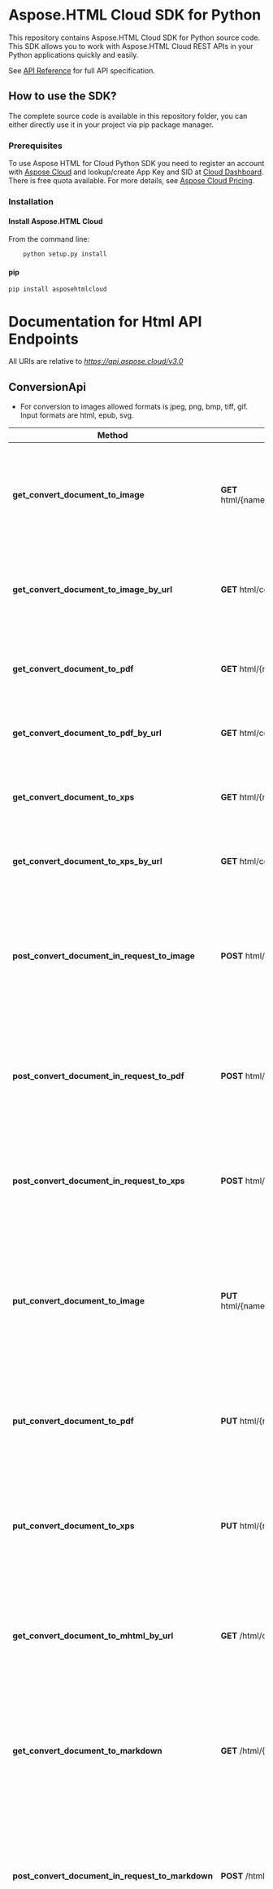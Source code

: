 # Aspose.HTML Cloud SDK for Python
This repository contains Aspose.HTML Cloud SDK for Python source code. This SDK allows you to work with Aspose.HTML Cloud REST APIs in your Python applications quickly and easily.

See [API Reference](https://apireference.aspose.cloud/html/) for full API specification.
## How to use the SDK?
The complete source code is available in this repository folder, you can either directly use it in your project via pip package manager.

### Prerequisites

To use Aspose HTML for Cloud Python SDK you need to register an account with [Aspose Cloud](https://www.aspose.cloud/) and lookup/create App Key and SID at [Cloud Dashboard](https://dashboard.aspose.cloud/#/apps). There is free quota available. For more details, see [Aspose Cloud Pricing](https://purchase.aspose.cloud/pricing).

### Installation


#### Install Aspose.HTML Cloud 

From the command line:
```code
	python setup.py install
```

#### pip
```code
pip install asposehtmlcloud
```

# Documentation for Html API Endpoints

All URIs are relative to *https://api.aspose.cloud/v3.0*

## ConversionApi 

- For conversion to images allowed formats is jpeg, png, bmp, tiff, gif. Input formats are html, epub, svg.

Method | HTTP request | Description
------------- | ------------- | -------------
**get_convert_document_to_image** | **GET** html/{name}/convert/image/{outFormat} | Convert the HTML document from the storage by its name to the specified image format.
**get_convert_document_to_image_by_url** | **GET** html/convert/image/{outFormat} | Convert the HTML page from the web by its URL to the specified image format.
**get_convert_document_to_pdf** | **GET** html/{name}/convert/pdf | Convert the HTML document from the storage by its name to PDF.
**get_convert_document_to_pdf_by_url** | **GET** html/convert/pdf | Convert the HTML page from the web by its URL to PDF.
**get_convert_document_to_xps** | **GET** html/{name}/convert/xps | Convert the HTML document from the storage by its name to XPS.
**get_convert_document_to_xps_by_url** | **GET** html/convert/xps | Convert the HTML page from the web by its URL to XPS.
**post_convert_document_in_request_to_image** | **POST** html/convert/image/{outFormat} | Converts the HTML document (in request content) to the specified image format and uploads resulting file to storage.
**post_convert_document_in_request_to_pdf** | **POST** html/convert/pdf | Converts the HTML document (in request content) to PDF and uploads resulting file to storage.
**post_convert_document_in_request_to_xps** | **POST** html/convert/xps | Converts the HTML document (in request content) to XPS and uploads resulting file to storage.
**put_convert_document_to_image** | **PUT** html/{name}/convert/image/{outFormat} | Converts the HTML document (located on storage) to the specified image format and uploads resulting file to storage.
**put_convert_document_to_pdf** | **PUT** html/{name}/convert/pdf | Converts the HTML document (located on storage) to PDF and uploads resulting file to storage.
**put_convert_document_to_xps** | **PUT** html/{name}/convert/xps | Converts the HTML document (located on storage) to XPS and uploads resulting file to storage.
**get_convert_document_to_mhtml_by_url** | **GET** /html/convert/mhtml | Converts the HTML page from Web by its URL to MHTML returns resulting file in response content.
**get_convert_document_to_markdown** | **GET** /html/{name}/convert/md | Converts the HTML document (located on storage) to Markdown and returns resulting file in response content.
**post_convert_document_in_request_to_markdown** | **POST** /html/convert/md | Converts the HTML document (in request content) to Markdown and uploads resulting file to storage by specified path.
**put_convert_document_to_markdown** | **PUT** /html/{name}/convert/md | Converts the HTML document (located on storage) to Markdown and uploads resulting file to storage by specified path.

## ImportApi

Method | HTTP request | Description
------------- | ------------- | -------------
**get_convert_markdown_to_html** | **GET** /html/{name}/convert/md | Converts the MarkdownHTML document (located on storage) to HTML and returns resulting file in response content.
**post_convert_markdown_in_request_to_html** | **POST** /html/import/md | Converts the MarkdownHTML document (in request content) to HTML and uploads resulting file to storage by specified path.
**put_convert_markdown_to_html** | **PUT** /html/{name}/import/md | Converts the Markdown document (located on storage) to HTML and uploads resulting file to storage by specified path.

## DocumentApi

Method | HTTP request | Description
------------- | ------------- | -------------
**get_document_by_url** | **GET** /html/download | Return all HTML page with linked resources packaged as a ZIP archive by the source page URL.
**get_document_fragment_by_x_path** | **GET** html/{name}/fragments/{outFormat} | Return list of HTML fragments matching the specified XPath query.
**get_document_fragment_by_x_path_by_url** | **GET** html/fragments/{outFormat} | Return list of HTML fragments matching the specified XPath query by the source page URL.
**get_document_fragments_by_css_selector** | **GET** /html/{name}/fragments/css/{outFormat} | Return list of HTML fragments matching the specified CSS selector.
**get_document_fragments_by_css_selector_by_url** | **GET** /html/fragments/css/{outFormat} | Return list of HTML fragments matching the specified CSS selector by the source page URL.
**get_document_images** | **GET** html/{name}/images/all | Return all HTML document images packaged as a ZIP archive.
**get_document_images_by_url** | **GET** html/images/all | Return all HTML page images packaged as a ZIP archive by the source page URL.

## SeoApi

Method | HTTP request | Description
------------- | ------------- | -------------
**get_seo_warning** | **GET** /html/seo | Page analysis and return SEO warnings in json format.
**get_html_warning** | **GET** /html/validator | Checks the markup validity of Web documents in HTML, XHTML, etc.and return in json format.

## TemplateMergeApi    

Method | HTTP request | Description
------------- | ------------- | -------------
**get_merge_html_template** | **GET** /html/{templateName}/merge | Populate HTML document template with data located as a file in the storage.
**post_merge_html_template** | **POST** /html/{templateName}/merge | Populate HTML document template with data from the request body. Result document will be saved to storage.

# Documentation for Storage API Endpoints

## StorageApi

Method | HTTP request | Description
------------- | ------------- | -------------

**copy_file** | **PUT** /html/storage/file/copy/{srcPath} | Copy file
**delete_file** | **DELETE** /html/storage/file/{path} | Delete file
**download_file** | **GET** /html/storage/file/{path} | Download file
**move_file** | **PUT** /html/storage/file/move/{srcPath} | Move file
**upload_file** | **PUT** /html/storage/file/{path} | Upload file
**copy_filder** | **PUT** /html/storage/folder/copy/{srcPath} | Copy folder
**create_folder** | **PUT** /html/storage/folder/{path} | Create the folder
**delete_folder** | **DELETE** /html/storage/folder/{path} | Delete folder
**get_files_list** | **GET** /html/storage/folder/{path} | Get all files and folders within a folder
**move_folder** | **PUT** /html/storage/folder/move/{srcPath} | Move folder
**get_disc_usage** | **GET** /html/storage/disc | Get disc usage
**get_file_versions** | **GET** /html/storage/version/{path} | Get file versions
**object_exists** | **GET** /html/storage/exist/{path} | Check if file or folder exists
**storage_exists** | **GET** /html/storage/{storageName}/exist | Check if storage exists

The examples below show how your application have to initiate and convert url to image using Aspose.HTML Cloud library:

```python
import os
from asposehtmlcloud.configuration import Configuration
from asposehtmlcloud.api.html_api import HtmlApi
from asposehtmlcloud.rest import ApiException
from shutil import copy2

# Get keys from aspose site.
# There is free quota available. 
# For more details, see https://purchase.aspose.cloud/pricing

configuration = Configuration(apiKey="XXXXXXXXXXXXXXXXXXXXXXXXXXXXXXXX",
                              appSid="XXXXXXXX-XXXX-XXXX-XXXX-XXXXXXXXXXXX",
                              basePath="https://api.aspose.cloud/v3.0",
                              authPath="https://api.aspose.cloud/connect/token",
                              debug=True)
api = HtmlApi(configuration)

source_url = "https://stallman.org/articles/anonymous-payments-thru-phones.html"
try:

    # Convert url to image
    res = api.get_convert_document_to_image_by_url(
        source_url, out_format="jpeg", width=800, height=1000, left_margin=50, right_margin=100,
        top_margin=150, bottom_margin=200, resolution=300, folder="MY_REMOTE_FOLDER", storage=""
    )

    src = str(res)
    # Move to test folder
    if os.path.isfile(src):
        copy2(src, '/home/user/testfolder/')
        os.remove(src)
except ApiException as ex:
    print("Exception")
    print("Info: " + str(ex))
    raise ex

# ...
```

[Tests](https://github.com/aspose-html-cloud/aspose-html-cloud-python/tree/master/test) contain various examples of using the Aspose.HTML SDK.

[Docs](https://github.com/aspose-html-cloud/aspose-html-cloud-python/tree/master/docs/_build/html) Full documentation for Aspose.HTML SDK in html format.

## Dependencies
- [See requirements.txt](https://github.com/aspose-html-cloud/aspose-html-cloud-python/blob/master/requirements.txt)

## Contact Us
Your feedback is very important to us. Please feel free to contact us using our [Support Forums](https://forum.aspose.cloud/html).
